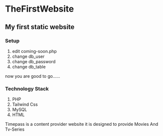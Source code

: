 # TheFirstWebsite

## My first static website 

### Setup

1. edit coming-soon.php
2.  change db_user
3.  change db_password
4.  change db_table
  
now you are good to go......

### Technology Stack

1. PHP 
2. Tailwind Css
3. MySQL
4. HTML

Timepass is a content provider website 
it is designed to provide Movies And Tv-Series 

